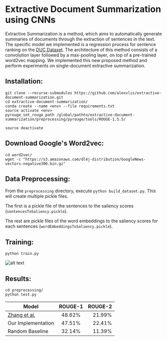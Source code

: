 # Extractive Document Summarization using CNNs
Extractive Summarization is a method, which aims to automatically generate summaries of documents through the extraction of sentences in the text. The specific model we implemented is a regression process for sentence ranking on the [DUC Dataset](https://duc.nist.gov/data.html). The architecture of this method consists of a convolution layer followed by a max-pooling layer, on top of a pre-trained word2vec mapping. We implemented this new proposed method and perform experiments on single-document extractive summarization.

## Installation: ##
```
git clone --recurse-submodules https://github.com/alexvlis/extractive-document-summarization.git
cd extractive-document-summarization/
conda create --name <env> --file requirements.txt
source activate <env> 
pyrouge_set_rouge_path /global/pathto/extractive-document-summarization/preprocessing/pyrouge/tools/ROUGE-1.5.5/

source deactivate
```

## Download Google's Word2vec: ##
```
cd word2vec/
wget -c "https://s3.amazonaws.com/dl4j-distribution/GoogleNews-vectors-negative300.bin.gz"
```

## Data Preprocessing: ##

From the ```preprocessing``` directory, execute ```python build_dataset.py```. This will create multiple pickle files. 

The first is a pickle file of the sentences to the saliency scores (```sentencesToSaliency.pickle```).

The rest are pickle files of the word embeddings to the saliency scores for each sentences (```wordEmbeddingsToSaliency.pickle```).

## Training: ##
```
python train.py
```
![alt text](https://github.com/alexvlis/extractive-document-summarization/blob/master/figures/training-conv-190.png "Logo Title Text 1")

## Results: ##
```
cd preprocessing/
python test.py
```
| Model           | ROUGE-1       | ROUGE-2  |
| ----------------|:-------------:| --------:|
| [Zhang et al.](https://ieeexplore.ieee.org/document/7793761/?reload=true)    | 48.62%        |   21.99% |
| Our Implementation| 47.51%        |   22.41% |
| Random Baseline | 32.14%        |   11.39% |
